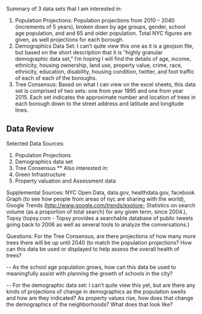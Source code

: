 Summary of 3 data sets that I am interested in: 
1.	Population Projections: Population projections from 2010 – 2040 (increments of 5 years), broken down by age groups, gender, school age population, and and 65 and older population. Total NYC figures are given, as well projections for each borough. 
2.	Demographics Data Set: I can’t quite view this one as it is a geojson file, but based on the short description that it is ”highly granular demographic data set,” I’m hoping I will find the details of age, income, ethnicity, housing ownership, land use, property value, crime, race, ethnicity, education, disability, housing condition, twitter, and foot traffic of each of each of the boroughs.  
3.	Tree Consensus: Based on what I can view on the excel sheets, this data set is comprised of two sets: one from year 1995 and one from year 2015. Each set indicates the approximate number and location of trees in each borough down to the street address and latitude and longitude lines. 
  
## Data Review 

Selected Data Sources: 
1.	Population Projections 
2.	Demographics data set
3.	Tree Consensus 
** Also interested in: 
4.	Green Infrastructure 
5.	Property valuation and Assessment data 

Supplemental Sources: NYC Open Data, data.gov, healthdata.gov, facebook Graph (to see how people from areas of nyc are sharing with the world), Google Trends (http://www.google.com/trends/explore- Statistics on search volume (as a proportion of total search) for any given term, since 2004.), Topsy (topsy.com - Topsy provides a searchable database of public tweets going back to 2006 as well as several tools to analyze the conversations.)


Questions: 
For the Tree Consensus, are there projections of how many more trees there will be up until 2040 (to match the population projections? 
How can this data be used or displayed to help assess the overall health of trees?

--
As the school age population grows, how can this data be used to meaningfully assist with planning the growth of schools in the city?

--
For the demographic data set: I can’t quite view this yet, but are there any kinds of projections of change in demographics as the population swells and how are they indicated? 
As property values rise, how does that change the demographics of the neighborhoods? What does that look like?  



